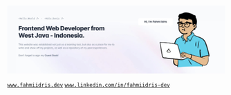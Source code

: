 ![banner](./img/banner.jpg)

[`www.fahmiidris.dev`](https://www.fahmiidris.dev) [`www.linkedin.com/in/fahmiidris-dev`](https://www.linkedin.com/in/fahmiidris-dev)
